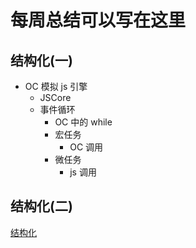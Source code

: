 # 每周总结可以写在这里

## 结构化(一)

- OC 模拟 js 引擎
  - JSCore
  - 事件循环
    - OC 中的 while
    - 宏任务
      - OC 调用
    - 微任务
      - js 调用

## 结构化(二)

[结构化](../week05/structure.md)
